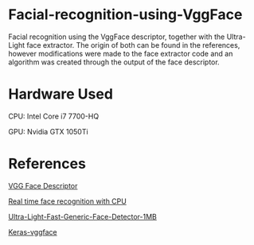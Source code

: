 # Facial-recognition-using-VggFace
Facial recognition using the VggFace descriptor, together with the Ultra-Light face extractor. The origin of both can be found in the references, however modifications were made to the face extractor code and an algorithm was created through the output of the face descriptor.


# Hardware Used
CPU: Intel Core i7 7700-HQ

GPU: Nvidia GTX 1050Ti

# References
[VGG Face Descriptor](http://www.robots.ox.ac.uk/~vgg/software/vgg_face/)

[Real time face recognition with CPU](https://towardsdatascience.com/real-time-face-recognition-with-cpu-983d35cc3ec5)


[Ultra-Light-Fast-Generic-Face-Detector-1MB](https://github.com/Linzaer/Ultra-Light-Fast-Generic-Face-Detector-1MB)

[Keras-vggface](https://github.com/rcmalli/keras-vggface)

